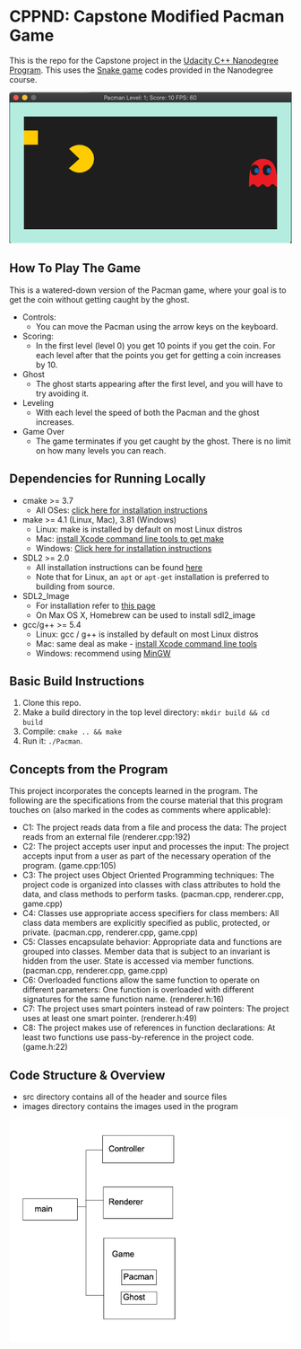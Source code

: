# CPPND: Capstone Modified Pacman Game 

This is the repo for the Capstone project in the [Udacity C++ Nanodegree Program](https://www.udacity.com/course/c-plus-plus-nanodegree--nd213). This uses the [Snake game](https://github.com/udacity/CppND-Capstone-Snake-Game) codes provided in the Nanodegree course. 

<img src="images/pacman_screenshot.png"/>

## How To Play The Game
This is a watered-down version of the Pacman game, where your goal is to get the coin without getting caught by the ghost.

* Controls: 
  * You can move the Pacman using the arrow keys on the keyboard.
* Scoring:
  * In the first level (level 0) you get 10 points if you get the coin. For each level after that the points you get for getting a coin increases by 10. 
* Ghost
  * The ghost starts appearing after the first level, and you will have to try avoiding it.
* Leveling
  * With each level the speed of both the Pacman and the ghost increases. 
* Game Over
  * The game terminates if you get caught by the ghost. There is no limit on how many levels you can reach. 


## Dependencies for Running Locally
* cmake >= 3.7
  * All OSes: [click here for installation instructions](https://cmake.org/install/)
* make >= 4.1 (Linux, Mac), 3.81 (Windows)
  * Linux: make is installed by default on most Linux distros
  * Mac: [install Xcode command line tools to get make](https://developer.apple.com/xcode/features/)
  * Windows: [Click here for installation instructions](http://gnuwin32.sourceforge.net/packages/make.htm)
* SDL2 >= 2.0
  * All installation instructions can be found [here](https://wiki.libsdl.org/Installation)
  * Note that for Linux, an `apt` or `apt-get` installation is preferred to building from source.
* SDL2_Image
  * For installation refer to [this page](https://www.libsdl.org/projects/SDL_image/)
  * On Max OS X, Homebrew can be used to install sdl2_image 
* gcc/g++ >= 5.4
  * Linux: gcc / g++ is installed by default on most Linux distros
  * Mac: same deal as make - [install Xcode command line tools](https://developer.apple.com/xcode/features/)
  * Windows: recommend using [MinGW](http://www.mingw.org/)

## Basic Build Instructions

1. Clone this repo.
2. Make a build directory in the top level directory: `mkdir build && cd build`
3. Compile: `cmake .. && make`
4. Run it: `./Pacman`.

## Concepts from the Program
This project incorporates the concepts learned in the program.
The following are the specifications from the course material that this program touches on (also marked in the codes as comments where applicable):
* C1: The project reads data from a file and process the data: The project reads from an external file (renderer.cpp:192)
* C2: The project accepts user input and processes the input: The project accepts input from a user as part of the necessary operation of the program. (game.cpp:105)
* C3: The project uses Object Oriented Programming techniques: The project code is organized into classes with class attributes to hold the data, and class methods to perform tasks. (pacman.cpp, renderer.cpp, game.cpp)
* C4: Classes use appropriate access specifiers for class members: All class data members are explicitly specified as public, protected, or private. (pacman.cpp, renderer.cpp, game.cpp)
* C5: Classes encapsulate behavior: Appropriate data and functions are grouped into classes. Member data that is subject to an invariant is hidden from the user. State is accessed via member functions. (pacman.cpp, renderer.cpp, game.cpp)
* C6: Overloaded functions allow the same function to operate on different parameters: One function is overloaded with different signatures for the same function name. (renderer.h:16)
* C7: The project uses smart pointers instead of raw pointers: The project uses at least one smart pointer. (renderer.h:49)
* C8: The project makes use of references in function declarations: At least two functions use pass-by-reference in the project code. (game.h:22)

## Code Structure & Overview
* src directory contains all of the header and source files
* images directory contains the images used in the program

<img src="images/structure.png"/>



